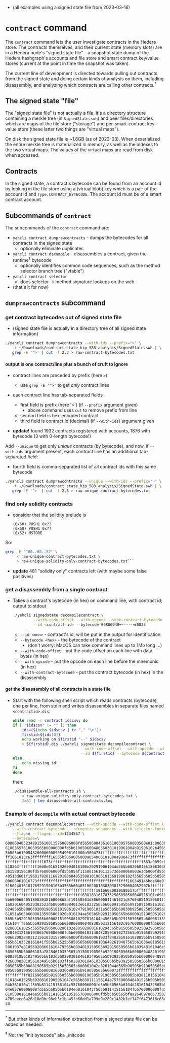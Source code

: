 - (all examples using a signed state file from 2023-03-16)

# `contract` command

The `contract` command lets the user investigate contracts in the
Hedera store.  The contracts themselves, and their current state
(memory slots) are in a Hedera node's "signed state file" - a snapshot
state dump of the Hedera hashgraph's accounts and file store and
smart contract key/value stores (current at the point in time the
snapshot was taken).

The current line of development is directed towards pulling out
contracts from the signed state and doing certain kinds of
analysis on them, including disassembly, and analyzing which
contracts are calling other contracts.<sup>†</sup>

## The signed state "file"

The "signed state file" is not actually a file, it's a directory structure
containing a merkle tree (in `SignedState.swh`) and peer files/directories
which are maps of the file store ("storage") and per-smart-contract key-value
store (these latter two things are "virtual maps").

On disk the signed state file is ~1.8GB (as of 2023-03).  When deserialized
the entire merkle tree is materialized in memory, as
well as the indexes to the two virtual maps.  The values of the virtual maps
are read from disk when accessed.

## Contracts

In the signed state, a contract's bytecode can be found from an account
id by looking in the file store using a (virtual blob) key which is a
pair of the account id and `Type.CONTRACT_BYTECODE`.  The account id
must be of a smart contract account.

## Subcommands of `contract`

The subcommands of the `contract` command are:

* `yahcli contract dumprawcontracts` - dumps the bytecodes for all contracts in the signed state
    - optionally eliminate duplicates
* `yahcli contract decompile` - disassembles a contract, given the runtime<sup>‡</sup> bytecode
    - optionally identifies common code sequences, such as the method selector branch tree ("vtable")
* `yahcli contract selector`
    - does selector → method signature lookups on the web
* (that's it for now)


## `dumprawcontracts` subcommand

### get contract bytecodes out of signed state file
- (signed state file is actually in a directory tree of all signed state information)

```bash
./yahcli contract dumprawcontracts --with-ids --prefix=">" \
   -f ~/Downloads/contract_state_hip_583_analysis/SignedState.swh | \
   grep -E '^>' | cut -f 2,3 > raw-contract-bytecodes.txt
```
#### output is one contract/line plus a bunch of cruft to ignore
- contract lines are preceded by prefix (here `>`)
    - use `grep -E '^>'` to get _only_ contract lines
- each contract line has tab-separated fields
    - first field is prefix (here '>') (if `--prefix` argument given)
        - above command uses `cut` to remove prefix from line
    - second field is hex-encoded contract
    - third field is contract id (decimal) (if `--with-ids`) argument given

- **update!** found 1932 contracts registered with accounts, 1876 with bytecode (3 with 0-length bytecode!)

Add `--unique` to get only _unique_ contracts (by bytecode), and now, if `--with-ids` argument
present, each contract line has an additional tab-separated field:
- fourth field is comma-separated list of all contract ids with this same bytecode

```bash
./yahcli contract dumprawcontracts --unique --with-ids --prefix=">" \
   -f ~/Downloads/contract_state_hip_583_analysis/SignedState.swh | \
   grep -E '^>' | cut -f 2,3 > raw-unique-contract-bytecodes.txt
```

### find only solidity contracts

- consider that the solidity prelude is
  ```
  (0x60) PUSH1 0x??
  (0x60) PUSH1 0x??
  (0x52) MSTORE
  ```

So:

```bash
grep -E '^60..60..52' \
     < raw-unique-contract-bytecodes.txt \
     > raw-unique-solidity-only-contract-bytecodes.txt```
````
- **update** 481 "solidity only" contracts left (with maybe some false positives)

### get a disassembly from a single contract

* Takes a contract's bytecode (in hex) on command line, with contract id; output to stdout

   ```bash
   ./yahcli signedstate decompilecontract \
            --with-code-offset --with-opcode --with-contract-bytecode \
            --id <contract-id> --bytecode 60806040⬅·····⮕0033
   ```

    - `--id <nnn>` - contract's id, will be put in the output for identification
    - `--bytecode <hex>` - the bytecode of the contract
      - (don't worry: MacOS can take command lines up to 1Mb long ...)
    - `--with-code-offset` - put the code offset on each line with data bytes (in hex)
    - `--with-opcode` - put the opcode on each line before the mnemonic (in hex)
    - `--with-contract-bytecode` - put the contract bytecode (in hex) in the disassembly

#### get the disassembly of all contracts in a state file

* Start with the following shell script which reads contracts (bytecode), one per line, from stdin
  and writes disassembles in separate files named `<contractid>.dis`:
    ```bash
    while read -r contract idscsv; do
    if [ "$idscsv" != "" ]; then
        ids=($(echo $idscsv | tr "," "\n"))
        firstid=${ids[0]}
        echo working on $firstid "--" $idscsv
        > ${firstid}.dis ./yahcli signedstate decompilecontract \
                                  --with-code-offset --with-opcode --with-contract-bytecode \
                                  --id ${firstid} --bytecode ${contract}
    else
        echo missing id!
    fi
    done
    ```

  then:

  ```bash
  ./disassemble-all-contracts.sh \
      < raw-unique-solidity-only-contract-bytecodes.txt \
      2>&1 | tee disassemble-all-contracts.log
  ```

### Example of `decompile` with actual contract bytecode

```bash
./yahcli contract decompilecontract --with-opcode --with-code-offset \
   --with-contract-bytecode --recognize-sequences --with-selector-lookups \
   --flag=m --flag=s --id=1234567 \
   --bytecode=\
60806040523480156100115760006000fd5b50600436106100305760003560e01c806368cdafe614\
61003657610030565b60006000fd5b610050600480360381019061004b91906102b4565b61005256\
5b005b61008482600060009054906101000a900473ffffffffffffffffffffffffffffffffffffff\
ff1661013c63ffffffff16565b50600060009054906101000a900473ffffffffffffffffffffffff\
ffffffffffffffff1673ffffffffffffffffffffffffffffffffffffffff1663a9059cbb83836040\
518363ffffffff1660e01b81526004016100e29291906103dd565b60206040518083038160008780\
3b1580156100fd5760006000fd5b505af1158015610112573d600060003e3d6000fd5b5050505060\
40513d601f19601f8201168201806040525081019061013691906102f3565b505b5050565b600060\
00606061016773ffffffffffffffffffffffffffffffffffffffff166349146bde60e01b86866040\
516024016101769291906103b3565b604051602081830303815290604052907bffffffffffffffff\
ffffffffffffffffffffffffffffffffffffffff19166020820180517bffffffffffffffffffffff\
ffffffffffffffffffffffffffffffffff83818316178352505050506040516101e0919061039b56\
5b6000604051808303816000865af19150503d806000811461021d576040519150601f19603f3d01\
1682016040523d82523d6000602084013e610222565b606091505b50915091508161023357601561\
0248565b80806020019051810190610247919061031e565b5b60030b9250825050505b9291505056\
61051a565b60008135905061026b816104ae565b5b92915050565b600081519050610281816104c9\
565b5b92915050565b600081519050610297816104e4565b5b92915050565b6000813590506102ad\
816104ff565b5b92915050565b60006000604083850312156102c95760006000fd5b60006102d785\
82860161025c565b92505060206102e88582860161029e565b9150505b9250929050565b60006020\
82840312156103065760006000fd5b600061031484828501610272565b9150505b92915050565b60\
00602082840312156103315760006000fd5b600061033f84828501610288565b9150505b92915050\
565b6103528161041f565b82525b5050565b600061036482610407565b61036e8185610413565b93\
5061037e818560208601610479565b8084019150505b92915050565b6103948161046e565b82525b\
5050565b60006103a78284610359565b91508190505b92915050565b60006040820190506103c860\
00830185610349565b6103d56020830184610349565b5b9392505050565b60006040820190506103\
f26000830185610349565b6103ff602083018461038b565b5b9392505050565b6000815190505b91\
9050565b60008190505b92915050565b600061042a8261044d565b90505b919050565b6000811515\
90505b919050565b60008160030b90505b919050565b600073ffffffffffffffffffffffffffffff\
ffffffffff821690505b919050565b60008190505b919050565b60005b8381101561049857808201\
51818401525b60208101905061047c565b838111156104a7576000848401525b505b505050565b61\
04b78161041f565b811415156104c55760006000fd5b5b50565b6104d281610432565b8114151561\
04e05760006000fd5b5b50565b6104ed8161043f565b811415156104fb5760006000fd5b5b50565b\
6105088161046e565b811415156105165760006000fd5b5b50565bfea26469706673582212203b08\
4709eeec6a26d18d9bc98eb3c1ba45fb66dd1a799d9e289c1482b1ef147f64736f6c634300060c00\
33
```


----

<sup>†</sup> But other kinds of information extraction from a signed state file
can be added as needed.

<sup>‡</sup> Not the "init bytecode" aka _initcode
